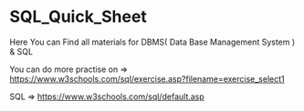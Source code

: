 # SQL_Quick_Sheet

Here You can Find all materials for DBMS( Data Base Management System ) & SQL 

You can do more practise on => https://www.w3schools.com/sql/exercise.asp?filename=exercise_select1

SQL =>  https://www.w3schools.com/sql/default.asp
